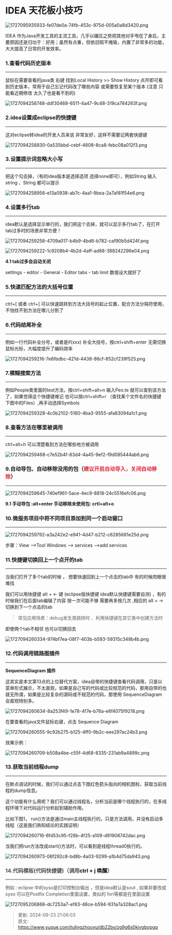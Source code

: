 # IDEA 天花板小技巧

![1727095935933-fe07de0a-74fb-453c-975d-005a0a8d3420.png](./img/aHINyWuihOaGhBxo/1727095935933-fe07de0a-74fb-453c-975d-005a0a8d3420-433361.png)

IDEA 作为Java开发工具的主流工具，几乎以碾压之势把其他对手甩在了身后，主要原因还是归功于：好用；虽然有点重，但依旧瑕不掩瑜，内置了非常多的功能，大大提高了日常的开发效率。

### **1.查看代码历史版本**
---

鼠标在需要查看的java类 右键 找到Local History >> Show History 点开即可看到历史版本，常用于自己忘记代码改了哪些内容 或需要恢复至某个版本 (注意 只能看近期修改 太久了也是看不到的)

![1727094258748-ddf30468-6511-4a47-9c48-319ca784263f.png](./img/aHINyWuihOaGhBxo/1727094258748-ddf30468-6511-4a47-9c48-319ca784263f-023544.png)

### **2.idea设置成eclipse的快捷键**
---

这对eclipse转idea的开发人员来说 非常友好，这样不需要记两套快捷键

![1727094258830-0a535bbd-cebf-4608-8ca8-febc08a012f3.png](./img/aHINyWuihOaGhBxo/1727094258830-0a535bbd-cebf-4608-8ca8-febc08a012f3-238477.png)

### **3.设置提示词忽略大小写**
---

把这个勾去掉，（有的idea版本是选择选项 选择none即可），例如String 输入string 、String 都可以提示

![1727094258956-e13a0938-ab7c-4aa1-9bea-2a7af81f54e6.png](./img/aHINyWuihOaGhBxo/1727094258956-e13a0938-ab7c-4aa1-9bea-2a7af81f54e6-823615.png)

### **4.设置多行tab**
---

idea默认是选择显示单行的，我们把这个去掉，就可以显示多行tab了，在打开tab过多时的场景非常方便！

![1727094259258-4709a017-b4b9-4bd6-b782-caf90b5d424f.png](./img/aHINyWuihOaGhBxo/1727094259258-4709a017-b4b9-4bd6-b782-caf90b5d424f-946159.png)

![1727094259222-1c9208b4-4b2d-4aff-ad88-388242296e04.png](./img/aHINyWuihOaGhBxo/1727094259222-1c9208b4-4b2d-4aff-ad88-388242296e04-139437.png)

**4.1 tab过多会自动关闭**

settings - editor - General - Editor tabs - tab limit 数值设大就好了

### **5.快速匹配方法的大括号位置**
---

ctrl+[    或者   ctrl+] 可以快速跳转到方法大括号的起止位置，配合方法分隔符使用，不怕找不到方法在哪儿分割了

### **6.代码结尾补全**
---

例如一行代码补全分号，或者是if(xxx) 补全大括号，按ctrl+shift+enter 无需切换鼠标光标，大幅度提升了编码效率

![1727094259216-7e6fbdbc-421d-4438-86cf-852cf239f525.png](./img/aHINyWuihOaGhBxo/1727094259216-7e6fbdbc-421d-4438-86cf-852cf239f525-742294.png)

### **7.模糊搜索方法**
---

例如People类里面的test方法，按ctrl+shift+alt+n 输入Peo.te 就可以查到该方法了，如果觉得这个快捷键难记 也可以按ctrl+shift+r （查找某个文件名的快捷键 下图中的Files）,再手动选择Symbols

![1727094259328-4c0b2102-5160-4ba3-9555-afa83094a1c1.png](./img/aHINyWuihOaGhBxo/1727094259328-4c0b2102-5160-4ba3-9555-afa83094a1c1-602967.png)

### **8.查看方法在哪里被调用**
---

ctrl+alt+h 可以清楚看到方法在哪些地方被调用

![1727094259468-c7e52b4f-83d4-4a45-9ef2-f9d085444ab6.png](./img/aHINyWuihOaGhBxo/1727094259468-c7e52b4f-83d4-4a45-9ef2-f9d085444ab6-647605.png)

### **9.自动导包、自动移除没用的包（****<font style="color:#DF2A3F;">建议开启自动导入，关闭自动移除</font>****）**
---

![1727094259645-740ef961-5ace-4ec9-8818-24c5516efc06.png](./img/aHINyWuihOaGhBxo/1727094259645-740ef961-5ace-4ec9-8818-24c5516efc06-819136.png)

**9.1 手动导包 :alt+enter 手动移除未使用包: crtl+alt+o**

### **10.微服务项目中将不同项目添加到同一个启动窗口**
---

![1727094259792-a3a242e2-e941-4d47-b212-c6285681e25d.png](./img/aHINyWuihOaGhBxo/1727094259792-a3a242e2-e941-4d47-b212-c6285681e25d-999061.png)

步骤：View ——>Tool Windows ——> services ——>add services

### **11.快捷键切换回上一个点开的tab**
---

当我们打开了多个tab的时候 ， 想要快速回到上一个点击的tab中 有的时候肉眼很难找

我们可以用快捷键 alt + ← 键 (eclipse版快捷键 idea默认快捷键需要自测) ，有的时候我们在后面tab编辑了内容 按一次可能不够 需要再多按几次 ,相应的 alt + → 切换到下一个点击的tab

>  常见应用场景：debug发生类跳转时 、利用快捷键在其它类中创建方法时 
>

即使两个tab不相邻 也可以切换回去

![1727094260334-974bf7ea-08f7-403b-b593-59315c348b4b.png](./img/aHINyWuihOaGhBxo/1727094260334-974bf7ea-08f7-403b-b593-59315c348b4b-164092.png)

### **12.代码调用链路图插件**
---

**SequenceDiagram 插件**

这其实是本文第13点的上位替代方案，idea自带的快捷键查看代码调用，只是以菜单形式展示，不太直观，如果是自己写的代码或比较规范的代码，那用自带的也就无所谓，如果是比较复杂的源码或不规范的代码，那使用 SequenceDiagram 会直观特别多。

![1727094260634-8a253f49-1e78-4f7e-b76a-e6f4075f9218.png](./img/aHINyWuihOaGhBxo/1727094260634-8a253f49-1e78-4f7e-b76a-e6f4075f9218-496562.png)

在要查看的java文件鼠标右键，点击 Sequence Diagram

![1727094260555-9c92b275-b125-4ff0-9b2c-eee297ac24b3.png](./img/aHINyWuihOaGhBxo/1727094260555-9c92b275-b125-4ff0-9b2c-eee297ac24b3-309253.png)

效果示例：

![1727094260709-b508a4be-c55f-4d68-8335-231ab9a4899c.png](./img/aHINyWuihOaGhBxo/1727094260709-b508a4be-c55f-4d68-8335-231ab9a4899c-270246.png)

### **13.获取当前线程dump**
---

在断点调试的时候，我们可以通过点击下图红色箭头指向的相机图标，获取当前线程的dump信息。

这个功能有什么用呢？我们可以通过线程名，分析当前是哪个线程执行的，在多线程环境下对代码运行分析起到辅助作用。

比如下图1， run()方法是通过main主线程执行的，只是方法调用，并没有启动多线程（这是我们熟知结论的实践证明）

![1727094260716-6fd53c95-f28b-4f25-a109-d91908742dac.png](./img/aHINyWuihOaGhBxo/1727094260716-6fd53c95-f28b-4f25-a109-d91908742dac-308280.png)

当我们把run方法改成start()方法时，可以看到是线程thread0执行的。

![1727094260973-06f292c8-bd8b-4a03-9299-a1b4d75da943.png](./img/aHINyWuihOaGhBxo/1727094260973-06f292c8-bd8b-4a03-9299-a1b4d75da943-607797.png)

### **<font style="color:rgb(79, 79, 79);">14.代码模板(代码快捷键)（调用</font>****<font style="color:rgb(13, 13, 13);">ctrl + j 唤醒</font>****<font style="color:rgb(79, 79, 79);">）</font>**
---

<font style="color:rgb(77, 77, 77);">例如 : eclipse 中的syso是打印控制台输出 ，但是idea默认是sout , 如果非要改成syso 可以在</font><font style="color:rgb(77, 77, 77);">Postfix Completion</font><font style="color:rgb(77, 77, 77);">里面设置，类似的 fori等都是在里面设置</font>

![1727095206868-dc7253a7-ef83-46ce-b594-931a7a328ac1.png](./img/aHINyWuihOaGhBxo/1727095206868-dc7253a7-ef83-46ce-b594-931a7a328ac1-295132.png)



> 更新: 2024-09-23 21:06:03  
> 原文: <https://www.yuque.com/tulingzhouyu/db22bv/zg9g6s0kivgbopgq>